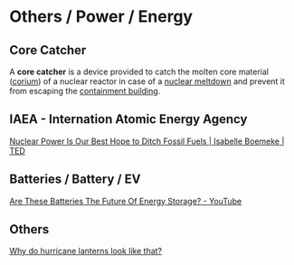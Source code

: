 # Others / Power / Energy

## Core Catcher

A **core catcher** is a device provided to catch the molten core material ([corium](https://en.wikipedia.org/wiki/Corium_(nuclear_reactor))) of a nuclear reactor in case of a [nuclear meltdown](https://en.wikipedia.org/wiki/Nuclear_meltdown) and prevent it from escaping the [containment building](https://en.wikipedia.org/wiki/Containment_building).

## IAEA - Internation Atomic Energy Agency

[Nuclear Power Is Our Best Hope to Ditch Fossil Fuels | Isabelle Boemeke | TED](https://www.youtube.com/watch?v=ESAaz9v4mSU)

## Batteries / Battery / EV

[Are These Batteries The Future Of Energy Storage? - YouTube](https://www.youtube.com/watch?v=n1TBAWlbXKI)

## Others

[Why do hurricane lanterns look like that?](https://www.youtube.com/watch?v=tURHTuKHBZs)
